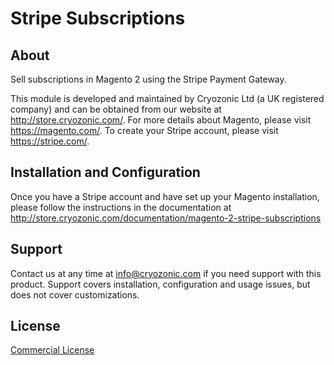 # Stripe Subscriptions

## About

Sell subscriptions in Magento 2 using the Stripe Payment Gateway.

This module is developed and maintained by Cryozonic Ltd (a UK registered company) and can be obtained from our website at http://store.cryozonic.com/. For more details about Magento, please visit https://magento.com/. To create your Stripe account, please visit https://stripe.com/.

## Installation and Configuration

Once you have a Stripe account and have set up your Magento installation, please follow the instructions in the documentation at http://store.cryozonic.com/documentation/magento-2-stripe-subscriptions

## Support

Contact us at any time at info@cryozonic.com if you need support with this product. Support covers installation, configuration and usage issues, but does not cover customizations.

## License

[Commercial License](LICENSE.txt)